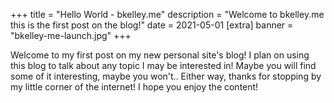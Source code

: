 +++
title = "Hello World - bkelley.me"
description = "Welcome to bkelley.me this is the first post on the blog!"
date = 2021-05-01
[extra]
banner = "bkelley-me-launch.jpg"
+++

Welcome to my first post on my new personal site's blog! I plan on using this blog to talk about any topic I may be interested in! Maybe you will find some of it interesting, maybe you won't.. Either way, thanks for stopping by my little corner of the internet! I hope you enjoy the content!